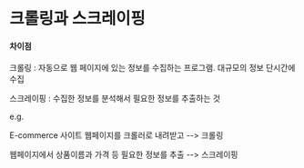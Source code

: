 # 크롤링과 스크레이핑

#### 차이점

크롤링 : 자동으로 웹 페이지에 있는 정보를 수집하는 프로그램. 대규모의 정보 단시간에 수집

스크레이핑 : 수집한 정보를 분석해서 필요한 정보를 추출하는 것 



e.g. 

E-commerce 사이트 웹페이지를 크롤러로 내려받고 --> 크롤링 

웹페이지에서 상품이름과 가격 등 필요한 정보를 추출 --> 스크레이핑